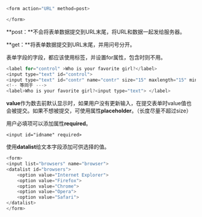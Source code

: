 ```javascript
<form action="URL" method=post>

</form>
```

**post：**不会将表单数据提交到URL末尾，将URL和数据一起发给服务器。

**get：**将表单数据提交到URL末尾，并用问号分开。

表单字段的字段，都应该使用<label>标签，并设置for属性，包含时则不用。

```javascript
<label for="control" >Who is your favorite girl?</label>
<input type="text" id="control"> 
<input type="text" id="contr" name="contr" size="15" maxlength="15" minlength="5" value="Enter your text ">
<!-- 等同于 --->
<label>Who is your favorite girl?<input type="text"> </label>

```

**value**作为数去前默认显示时，如果用户没有更新输入，在提交表单时value值也会被提交。如果不想被提交，可使用属性**placeholder**。（长度尽量不超过size）

用户必填项可以添加属性**required**。

```
<input id="idname" required>
```

使用**datalist**给文本字段添加可供选择的值。

```javascript
<form>
<input list="browsers" name="browser">
<datalist id="browsers">
    <option value="Internet Explorer">
    <option value="Firefox">
    <option value="Chrome">
    <option value="Opera">
    <option value="Safari">
</datalist>
</form>
```

